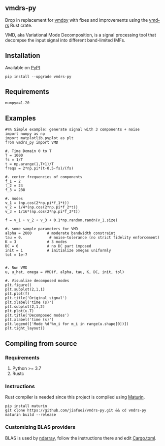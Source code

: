 vmdrs-py
---
Drop in replacement for [vmdpy](https://github.com/vrcarva/vmdpy) with fixes and improvements using the [vmd-rs](https://github.com/jiafuei/vmd-rs) Rust crate.

VMD, aka Variational Mode Decomposition, is a signal processing tool that decompse the input signal into different band-limited IMFs.

Installation
---
Available on [PyPI](https://pypi.org/project/vmdrs-py)

```
pip install --upgrade vmdrs-py
```

Requirements
---
```
numpy>=1.20
```

Examples
---
```
#%% Simple example: generate signal with 3 components + noise  
import numpy as np  
import matplotlib.pyplot as plt  
from vmdrs_py import VMD  

#. Time Domain 0 to T  
T = 1000  
fs = 1/T  
t = np.arange(1,T+1)/T  
freqs = 2*np.pi*(t-0.5-fs)/(fs)  

#. center frequencies of components  
f_1 = 2  
f_2 = 24  
f_3 = 288  

#. modes  
v_1 = (np.cos(2*np.pi*f_1*t))  
v_2 = 1/4*(np.cos(2*np.pi*f_2*t))  
v_3 = 1/16*(np.cos(2*np.pi*f_3*t))  

f = v_1 + v_2 + v_3 + 0.1*np.random.randn(v_1.size)  

#. some sample parameters for VMD  
alpha = 2000       # moderate bandwidth constraint  
tau = 0.            # noise-tolerance (no strict fidelity enforcement)  
K = 3              # 3 modes  
DC = 0             # no DC part imposed  
init = 1           # initialize omegas uniformly  
tol = 1e-7  


#. Run VMD 
u, u_hat, omega = VMD(f, alpha, tau, K, DC, init, tol)  

#. Visualize decomposed modes
plt.figure()
plt.subplot(2,1,1)
plt.plot(f)
plt.title('Original signal')
plt.xlabel('time (s)')
plt.subplot(2,1,2)
plt.plot(u.T)
plt.title('Decomposed modes')
plt.xlabel('time (s)')
plt.legend(['Mode %d'%m_i for m_i in range(u.shape[0])])
plt.tight_layout()

```


Compiling from source
---

### Requirements

1. Python >= 3.7
2. Rustc

### Instructions
Rust compiler is needed since this project is compiled using [Maturin](https://github.com/PyO3/maturin). 
```
pip install maturin
git clone https://github.com/jiafuei/vmdrs-py.git && cd vmdrs-py
maturin build --release
```

### Customizing BLAS providers
BLAS is used by [ndarray](https://github.com/rust-ndarray/ndarray), follow the instructions there
and edit [Cargo.toml](./Cargo.toml).
